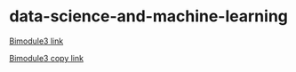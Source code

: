 # data-science-and-machine-learning

[Bimodule3 link](https://albags.github.io/data-science-and-machine-learning/biomodule3/Project3-final.slides.html#/)

[Bimodule3 copy link](https://albags.github.io/data-science-and-machine-learning/biomodule3/Project3-final-3.slides.html#/)